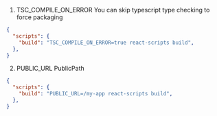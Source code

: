 1. TSC_COMPILE_ON_ERROR
You can skip typescript type checking to force packaging
```json
{
  "scripts": {
    "build": "TSC_COMPILE_ON_ERROR=true react-scripts build",
  },
}
```
2. PUBLIC_URL
PublicPath
```json
{
  "scripts": {
    "build": "PUBLIC_URL=/my-app react-scripts build",
  },
}
```